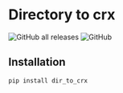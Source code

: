 # Directory to crx

![GitHub all releases](https://img.shields.io/github/downloads/chernyshev-aleksey/dir_fo_crx/total) ![GitHub](https://img.shields.io/github/license/chernyshev-aleksey/dir_fo_crx)

## Installation
```
pip install dir_to_crx
```